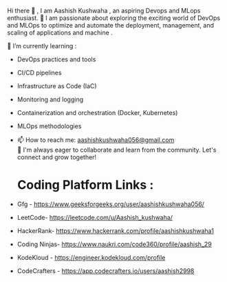  Hi there 👋 , I am Aashish Kushwaha , an aspiring Devops and MLops enthusiast.
🚀 I am passionate about exploring the exciting world of DevOps and MLOps to optimize and automate the deployment, management, and scaling of applications and machine .

🌱 I’m currently learning :
- DevOps practices and tools
- CI/CD pipelines
- Infrastructure as Code (IaC)
- Monitoring and logging
- Containerization and orchestration (Docker, Kubernetes)
- MLOps methodologies 
- 📫 How to reach me: aashishkushwaha056@gmail.com  
🌱 I'm always eager to collaborate and learn from the community. Let's connect and grow together!

  # Coding Platform Links :
-  Gfg - https://www.geeksforgeeks.org/user/aashishkushwaha056/
-  LeetCode- https://leetcode.com/u/Aashish_kushwaha/
-  HackerRank- https://www.hackerrank.com/profile/aashishkushwaha1
-  Coding Ninjas- https://www.naukri.com/code360/profile/aashish_29
-  KodeKloud - https://engineer.kodekloud.com/profile
-  CodeCrafters - https://app.codecrafters.io/users/aashish2998

<!--
**aashish2998/aashish2998** is a ✨ _special_ ✨ repository because its `README.md` (this file) appears on your GitHub profile.

Here are some ideas to get you started:

- 🔭 I’m currently working on ...
- 🌱 I’m currently learning Devops 
- 👯 I’m looking to collaborate on ...
- 🤔 I’m looking for help with ...
- 💬 Ask me about ...
- 📫 How to reach me: aashishkushwaha056@gmail.com
- 😄 Pronouns: ...
- ⚡ Fun fact: ...
-->
<!-- my-badges start -->
<!-- my-badges end -->
